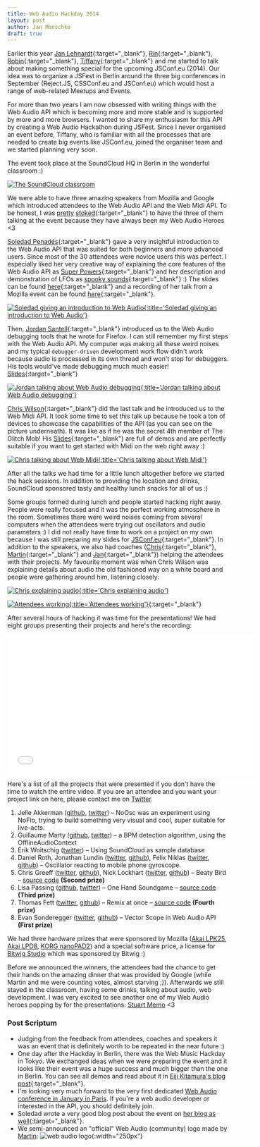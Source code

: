 ```yaml
---
title: Web Audio Hackday 2014
layout: post
author: Jan Monschke
draft: true
---
```


Earlier this year [Jan Lehnardt](https://twitter.com/janl){:target="_blank"}, [Rin](https://twitter.com/rinpaku){:target="_blank"}, [Robin](https://twitter.com/rmehner){:target="_blank"}, [Tiffany](https://twitter.com/theophani){:target="_blank"} and me started to talk about making something special for the upcoming JSConf.eu (2014). Our idea was to organize a JSFest in Berlin around the three big conferences in September (Reject.JS, CSSConf.eu and JSConf.eu) which would host a range of web-related Meetups and Events.

For more than two years I am now obsessed with writing things with the Web Audio API which is becoming more and more stable and is supported by more and more browsers. I wanted to share my enthusiasm for this API by creating a Web Audio Hackathon during JSFest. Since I never organised an event before, Tiffany, who is familiar with all the processes that are needed to create big events like JSConf.eu, joined the organiser team and we started planning very soon.

The event took place at the SoundCloud HQ in Berlin in the wonderful classroom :)

[![The SoundCloud classroom](/images/webaudiohackday-2014/everybodyworking3.jpg)](/images/webaudiohackday-2014/everybodyworking3.jpg)

We were able to have three amazing speakers from Mozilla and Google which introduced attendees to the Web Audio API and the Web Midi API. To be honest, I was [pretty](https://twitter.com/thedeftone/status/498877909525090304) [stoked](https://twitter.com/thedeftone/status/497779074585329664){:target="_blank"} to have the three of them talking at the event because they have always been my Web Audio Heroes <3

[Soledad Penadés](https://twitter.com/supersole){:target="_blank"} gave a very insightful introduction to the Web Audio API that was suited for both beginners and more advanced users. Since most of the 30 attendees were novice users this was perfect. I especially liked her very creative way of explaining the core features of the Web Audio API as [Super Powers](http://soledadpenades.com/files/t/berlin-webaudio-hackday-2014/#38){:target="_blank"} and her description and demonstration of LFOs as [spooky sounds](http://soledadpenades.com/files/t/berlin-webaudio-hackday-2014/#54){:target="_blank"} :) The slides can be found [here](http://soledadpenades.com/files/t/berlin-webaudio-hackday-2014/){:target="_blank"} and a recording of her talk from a Mozilla event can be found [here](https://air.mozilla.org/introduction-to-web-audio/){:target="_blank"}.

[![Soledad giving an introduction to Web Audio](/images/webaudiohackday-2014/soletalking.jpg){:title='Soledad giving an introduction to Web Audio'}](/images/webaudiohackday-2014/soletalking.jpg)

Then, [Jordan Santell](https://twitter.com/jsantell){:target="_blank"} introduced us to the Web Audio debugging tools that he wrote for Firefox. I can still remember my first steps with the Web Audio API. My computer was making all these weird noises and my typical `debugger-driven` development work flow didn't work because audio is processed in its own thread and won't stop for debuggers. His tools would've made debugging much much easier! [Slides](http://jsantell.github.io/web-audio-tools-presentation/){:target="_blank"}

[![Jordan talking about Web Audio debugging](/images/webaudiohackday-2014/jordantalking.jpg){:title='Jordan talking about Web Audio debugging'}](/images/webaudiohackday-2014/jordantalking.jpg)

[Chris Wilson](https://twitter.com/cwilso){:target="_blank"} did the last talk and he introduced us to the Web Midi API. It took some time to set this talk up because he took a ton of devices to showcase the capabilities of the API (as you can see on the picture underneath). It was like as if he was the secret 4th member of The Glitch Mob! His [Slides](http://webaudiodemos.appspot.com/slides/webmidi.html){:target="_blank"} are full of demos and are perfectly suitable if you want to get started with Midi on the web right away :)

[![Chris talking about Web Midi](/images/webaudiohackday-2014/christalking.jpg){:title='Chris talking about Web Midi'}](/images/webaudiohackday-2014/christalking.jpg)

After all the talks we had time for a little lunch altogether before we started the hack sessions. In addition to providing the location and drinks, SoundCloud sponsored tasty and healthy lunch snacks for all of us :)

Some groups formed during lunch and people started hacking right away. People were really focused and it was the perfect working atmosphere in the room. Sometimes there were weird noises coming from several computers when the attendees were trying out oscillators and audio parameters :) I did not really have time to work on a project on my own because I was still preparing my slides for [JSConf.eu](http://2014.jsconf.eu/speakers/#/speakers/jan-monschke-using-the-web-for-music-production-and-for-live-performances){:target="_blank"}. In addition to the speakers, we also had coaches ([Chris](https://github.com/chrisguttandin){:target="_blank"}, [Martin](https://twitter.com/woodworker){:target="_blank"} and [Jan](https://twitter.com/halfbyte){:target="_blank"}) helping the attendees with their projects. My favourite moment was when Chris Wilson was explaining details about audio the old fashioned way on a white board and people were gathering around him, listening closely:

[![Chris explaining audio](/images/webaudiohackday-2014/chriswilsonexplainingthings.jpg){:title='Chris explaining audio'}](/images/webaudiohackday-2014/chriswilsonexplainingthings.jpg)

[![Attendees working](/images/webaudiohackday-2014/everybodyworking2.jpg){:title='Attendees working'}](/images/webaudiohackday-2014/everybodyworking2.jpg){:target="_blank"}

After several hours of hacking it was time for the presentations! We had eight groups presenting their projects and here's the recording:

<iframe width="560" height="315" src="//www.youtube.com/embed/atJgvEBn6qg" frameborder="0" allowfullscreen></iframe>

Here's a list of all the projects that were presented if you don't have the time to watch the entire video. If you are an attendee and you want your project link on here, please contact me on [Twitter](https://twitter.com/thedeftone).

1. Jelle Akkerman ([github](https://github.com/jellea), [twitter](https://twitter.com/jellea)) – NoOsc was an experiment using NoFlo, trying to build something very visual and cool, super suitable for live-acts.
2. Guillaume Marty ([github](https://github.com/gmarty), [twitter](https://twitter.com/g_marty)) – a BPM detection algorithm, using the OfflineAudioContext
3. Erik Woitschig ([twitter](https://twitter.com/iam_bnz)) – Using SoundCloud as sample database
4. Daniel Roth, Jonathan Lundin ([twitter](https://twitter.com/mr_lundis), [github](https://github.com/mrlundis)), Felix Niklas ([twitter](https://twitter.com/mrflix), [github](https://github.com/mrflix)) – Oscillator reacting to mobile phone gyroscope.
5. Chris Greeff ([twitter](https://twitter.com/greevz), [github](https://github.com/chrisgreeff)), Nick Lockhart ([twitter](https://twitter.com/nickolockhart), [github](https://github.com/N1ck)) – Beaty Bird – [source code](https://github.com/N1ck/beaty-bird) __(Second prize)__
6. Lisa Passing ([github](https://github.com/lislis), [twitter](https://twitter.com/lisapassing)) – One Hand Soundgame – [source code](https://github.com/lislis/onehandsoundgame) __(Third prize)__
7. Thomas Fett ([twitter](https://twitter.com/FettThomas), [github](https://github.com/ThomasFett)) – Remix at once – [source code](https://github.com/kollektivpp/remix-at-once) __(Fourth prize)__
8. Evan Sonderegger ([twitter](https://twitter.com/esonderegger), [github](https://github.com/esonderegger)) – Vector Scope in Web Audio API __(First prize)__

We had three hardware prizes that were sponsored by Mozilla ([Akai LPK25](http://www.amazon.de/gp/product/B002M8GBDI/ref=oh_aui_detailpage_o02_s00?ie=UTF8&psc=1), [Akai LPD8](http://www.amazon.de/gp/product/B002M8EEW8/ref=oh_aui_detailpage_o01_s00?ie=UTF8&psc=1), [KORG nanoPAD2](http://www.amazon.de/gp/product/B004M8YPKM/ref=oh_aui_detailpage_o00_s00?ie=UTF8&psc=1)) and a special software price, a license for [Bitwig Studio](https://www.bitwig.com/en/bitwig-studio/overview.html) which was sponsored by Bitwig :)

Before we announced the winners, the attendees had the chance to get their hands on the amazing dinner that was provided by Google (while Martin and me were counting votes, almost starving ;)). Afterwards we still stayed in the classroom, having some drinks, talking about audio, web development. I was very excited to see another one of my Web Audio heroes popping by for the presentations: [Stuart Memo](https://twitter.com/stuartmemo) <3

### Post Scriptum

- Judging from the feedback from attendees, coaches and speakers it was an event that is definitely worth to be repeated in the near future :)
- One day after the Hackday in Berlin, there was the Web Music Hackday in Tokyo. We exchanged ideas when we were preparing the event and it looks like their event was a huge success and much bigger than the one in Berlin. You can see all demos and read about it in [Eiji Kitamura's blog post](http://blog.agektmr.com/2014/09/event-report-web-music-hackathon-3.html){:target="_blank"}.
- I'm looking very much forward to the very first dedicated [Web Audio conference in January in Paris](http://wac.ircam.fr/). If you're a web audio developer or interested in the API, you should definitely join.
- Soledad wrote a very good blog post about the event on [her blog as well](http://soledadpenades.com/2014/09/26/berlin-web-audio-hack-day-2014/){:target="_blank"}.
- We semi-announced an "official" Web Audio (community) logo made by [Martin](https://twitter.com/woodworker): ![web audio logo](http://prolope.de/svg/webaudio-js.svg){:width="250px"}